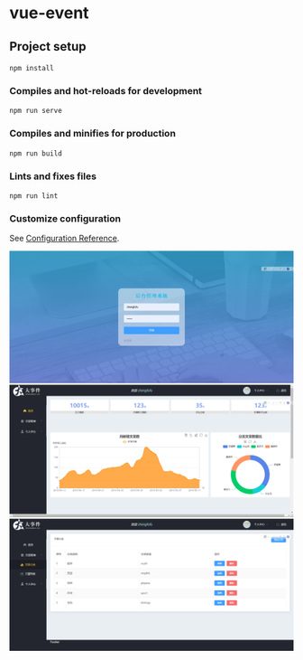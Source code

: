 # vue-event

## Project setup
```
npm install
```

### Compiles and hot-reloads for development
```
npm run serve
```

### Compiles and minifies for production
```
npm run build
```

### Lints and fixes files
```
npm run lint
```

### Customize configuration
See [Configuration Reference](https://cli.vuejs.org/config/).

![image](https://github.com/caszca/vue2/blob/master/img/Snipaste_2022-09-25_20-39-45.png)
![image](https://github.com/caszca/vue2/blob/master/img/Snipaste_2022-09-25_20-40-42.png)
![image](https://github.com/caszca/vue2/blob/master/img/Snipaste_2022-09-25_20-40-50.png)
